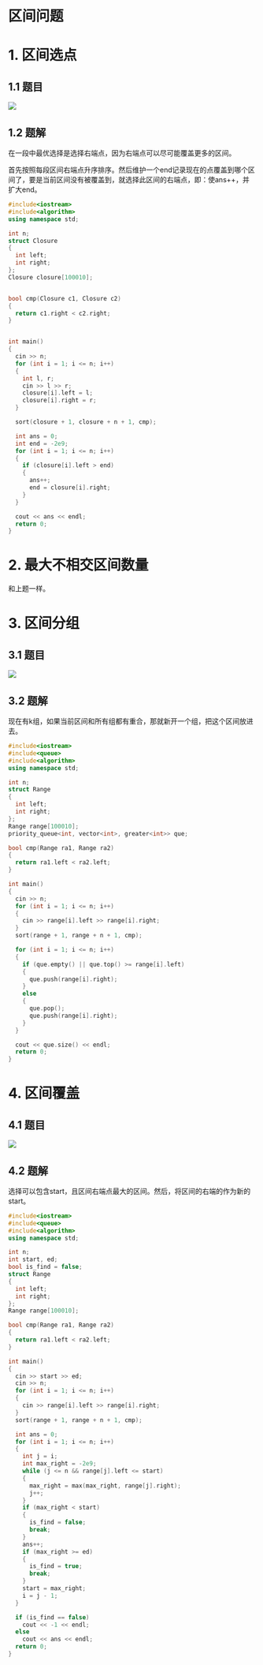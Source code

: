 # 区间问题

# 1. 区间选点

## 1.1 题目

![](image/image_hLZIteRpVc.png)

## 1.2 题解

在一段中最优选择是选择右端点，因为右端点可以尽可能覆盖更多的区间。

首先按照每段区间右端点升序排序。然后维护一个end记录现在的点覆盖到哪个区间了，要是当前区间没有被覆盖到，就选择此区间的右端点，即：使ans++，并扩大end。

```c++
#include<iostream>
#include<algorithm>
using namespace std;

int n;
struct Closure
{
  int left;
  int right;
};
Closure closure[100010];


bool cmp(Closure c1, Closure c2)
{
  return c1.right < c2.right;
}


int main()
{
  cin >> n;
  for (int i = 1; i <= n; i++)
  {
    int l, r;
    cin >> l >> r;
    closure[i].left = l;
    closure[i].right = r;
  }

  sort(closure + 1, closure + n + 1, cmp);

  int ans = 0;
  int end = -2e9;
  for (int i = 1; i <= n; i++)
  {
    if (closure[i].left > end)
    {
      ans++;
      end = closure[i].right;
    }
  }

  cout << ans << endl;
  return 0;
}
```

# 2. 最大不相交区间数量

和上题一样。

# 3. 区间分组

## 3.1 题目

![](image/image_9F8oPMwNbY.png)

## 3.2 题解

现在有k组，如果当前区间和所有组都有重合，那就新开一个组，把这个区间放进去。

```c++
#include<iostream>
#include<queue>
#include<algorithm>
using namespace std;

int n;
struct Range
{
  int left;
  int right;
};
Range range[100010];
priority_queue<int, vector<int>, greater<int>> que;

bool cmp(Range ra1, Range ra2)
{
  return ra1.left < ra2.left;
}

int main()
{
  cin >> n;
  for (int i = 1; i <= n; i++)
  {
    cin >> range[i].left >> range[i].right;
  }
  sort(range + 1, range + n + 1, cmp);

  for (int i = 1; i <= n; i++)
  {
    if (que.empty() || que.top() >= range[i].left)
    {
      que.push(range[i].right);
    }
    else
    {
      que.pop();
      que.push(range[i].right);
    }
  }

  cout << que.size() << endl;
  return 0;
}
```

# 4. 区间覆盖

## 4.1 题目

![](image/image_l4cNqp26FE.png)

## 4.2 题解

选择可以包含start，且区间右端点最大的区间。然后，将区间的右端的作为新的start。

```c++
#include<iostream>
#include<queue>
#include<algorithm>
using namespace std;

int n;
int start, ed;
bool is_find = false;
struct Range
{
  int left;
  int right;
};
Range range[100010];

bool cmp(Range ra1, Range ra2)
{
  return ra1.left < ra2.left;
}

int main()
{
  cin >> start >> ed;
  cin >> n;
  for (int i = 1; i <= n; i++)
  {
    cin >> range[i].left >> range[i].right;
  }
  sort(range + 1, range + n + 1, cmp);

  int ans = 0;
  for (int i = 1; i <= n; i++)
  {
    int j = i;
    int max_right = -2e9;
    while (j <= n && range[j].left <= start)
    {
      max_right = max(max_right, range[j].right);
      j++;
    }
    if (max_right < start)
    {
      is_find = false;
      break;
    }
    ans++;
    if (max_right >= ed)
    {
      is_find = true;
      break;
    }
    start = max_right;
    i = j - 1;
  }

  if (is_find == false)
    cout << -1 << endl;
  else
    cout << ans << endl;
  return 0;
}
```
